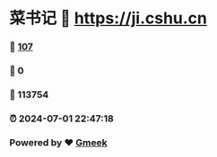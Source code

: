 # 菜书记 :link: https://ji.cshu.cn 
### :page_facing_up: [107](https://ji.cshu.cn/tag.html) 
### :speech_balloon: 0 
### :hibiscus: 113754 
### :alarm_clock: 2024-07-01 22:47:18 
### Powered by :heart: [Gmeek](https://github.com/Meekdai/Gmeek)
